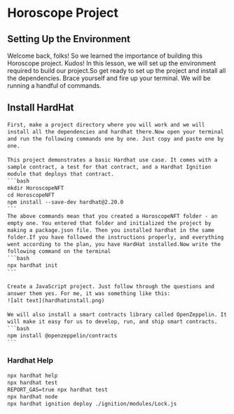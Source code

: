 # Horoscope Project

## Setting Up the Environment
   Welcome back, folks! So we learned the importance of building this Horoscope project. Kudos! In this lesson, we will set up the environment required to build our project.So get ready to set up the project and install all the dependencies. Brace yourself and fire up your terminal. We will be running a handful of commands.

## Install HardHat
    First, make a project directory where you will work and we will install all the dependencies and hardhat there.Now open your terminal and run the following commands one by one. Just copy and paste one by one.

    This project demonstrates a basic Hardhat use case. It comes with a sample contract, a test for that contract, and a Hardhat Ignition module that deploys that contract.
    ```bash
    mkdir HoroscopeNFT
    cd HoroscopeNFT
    npm install --save-dev hardhat@2.20.0
    ```
    The above commands mean that you created a HoroscopeNFT folder - an empty one. You entered that folder and initialized the project by making a package.json file. Then you installed hardhat in the same folder.If you have followed the instructions properly, and everything went according to the plan, you have HardHat installed.Now write the following command on the terminal
    ```bash
    npx hardhat init
    ```

    Create a JavaScript project. Just follow through the questions and answer them yes. For me, it was something like this:
    ![alt text](hardhatinstall.png)

    We will also install a smart contracts library called OpenZeppelin. It will make it easy for us to develop, run, and ship smart contracts.
    ```bash
    npm install @openzeppelin/contracts
    ```


### Hardhat Help
```shell
npx hardhat help
npx hardhat test
REPORT_GAS=true npx hardhat test
npx hardhat node
npx hardhat ignition deploy ./ignition/modules/Lock.js
```
